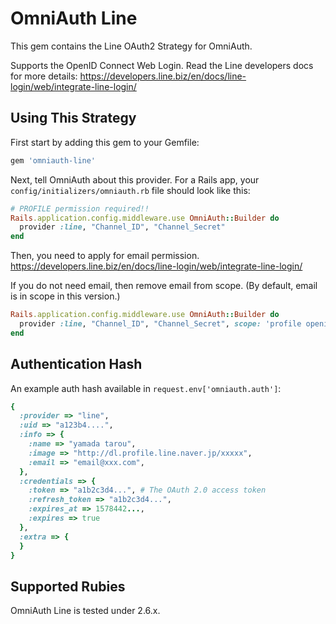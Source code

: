# OmniAuth Line

This gem contains the Line OAuth2 Strategy for OmniAuth.

Supports the OpenID Connect Web Login. Read the Line developers docs for more details: https://developers.line.biz/en/docs/line-login/web/integrate-line-login/

## Using This Strategy

First start by adding this gem to your Gemfile:

```ruby
gem 'omniauth-line'
```

Next, tell OmniAuth about this provider. For a Rails app, your `config/initializers/omniauth.rb` file should look like this:

```ruby
# PROFILE permission required!!
Rails.application.config.middleware.use OmniAuth::Builder do
  provider :line, "Channel_ID", "Channel_Secret"
end
```

Then, you need to apply for email permission.
https://developers.line.biz/en/docs/line-login/web/integrate-line-login/

If you do not need email, then remove email from scope.
(By default, email is in scope in this version.)
```ruby
Rails.application.config.middleware.use OmniAuth::Builder do
  provider :line, "Channel_ID", "Channel_Secret", scope: 'profile openid'
end
```

## Authentication Hash
An example auth hash available in `request.env['omniauth.auth']`:

```ruby
{
  :provider => "line",
  :uid => "a123b4....",
  :info => {
    :name => "yamada tarou",
    :image => "http://dl.profile.line.naver.jp/xxxxx",
    :email => "email@xxx.com",
  },
  :credentials => {
    :token => "a1b2c3d4...", # The OAuth 2.0 access token
    :refresh_token => "a1b2c3d4...",
    :expires_at => 1578442...,
    :expires => true
  },
  :extra => {
  }
}
```

## Supported Rubies

OmniAuth Line is tested under 2.6.x.
